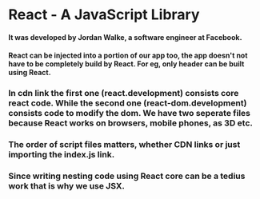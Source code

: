 # React - A JavaScript Library 

#### It was developed by Jordan Walke, a software engineer at Facebook.

#### React can be injected into a portion of our app too, the app doesn't not have to be completely build by React. For eg, only header can be built using React.

### In cdn link the first one (react.development) consists core react code. While the second one (react-dom.development) consists code to modify the dom. We have two seperate files because React works on browsers, mobile phones, as 3D etc.

### The order of script files matters, whether CDN links or just importing the index.js link.

### Since writing nesting code using React core can be a tedius work that is why we use JSX.

